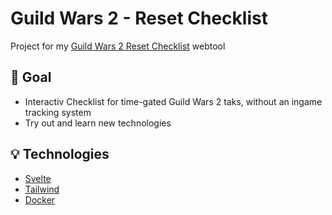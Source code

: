 # Guild Wars 2 - Reset Checklist

Project for my [Guild Wars 2 Reset Checklist](https://reset.henahax.de/) webtool

## 🎯 Goal

- Interactiv Checklist for time-gated Guild Wars 2 taks, without an ingame tracking system
- Try out and learn new technologies

## 💡 Technologies

- [Svelte](https://svelte.dev/)
- [Tailwind](https://tailwindcss.com/)
- [Docker](https://www.docker.com/)
